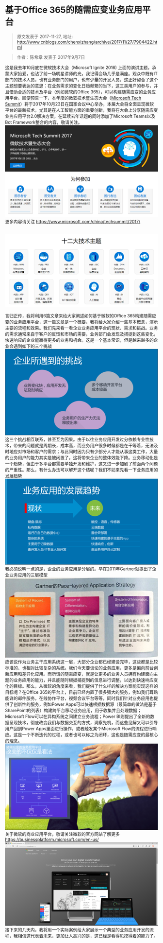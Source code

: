 # 基于Office 365的随需应变业务应用平台 
> 原文发表于 2017-11-27, 地址: http://www.cnblogs.com/chenxizhang/archive/2017/11/27/7904422.html 



> 作者：陈希章 发表于 2017年9月7日
> 
> 

这是我去年10月底在微软技术大会（Microsoft Ignite 2016) 上面的演讲主题，承蒙大家抬爱，也沾了前一场明星讲师的光，我记得会场几乎是满座。观众中既有IT部门的技术人员，也有业务部门的用户，也有少量的开发人员，这正好契合了这个主题想要表达的意思：在业务需求的变化日趋频繁的当下，这三类用户的参与，并且借助合适的技术及平台（例如微软的Office 365），可以构建随需应变的业务应用平台。顺便预告一下，本年度的微软技术暨生态大会（[Microsoft Tech Summit](https://www.microsoft.com/china/techsummit/2017/)）将于2017年10月23日在国家会议中心举办，本届大会将全面呈现微软平台的最新技术，尤其是在人工智能方面的重要创新，我将在大会上分享随需应变业务应用平台2.0解决方案，在延续去年话题的同时添加了Microsoft Teams以及Bot Framework整合的内容，敬请关注。[![](./images/7904422-2017techsummit.PNG)](https://github.com/chenxizhang/office365dev/blob/master/docs/images/2017techsummit.PNG)更多内容请关注 <https://www.microsoft.com/china/techsummit/2017/>

 [![](./images/7904422-2017techsummittopic.PNG)](https://github.com/chenxizhang/office365dev/blob/master/docs/images/2017techsummittopic.PNG)

言归正传，我将利用6篇文章来给大家阐述如何基于微软的Office 365构建随需应变的业务应用平台，这一篇文章是一个概要，我将给大家介绍一些基本概念，演示主要的流程和效果。我们先来看一看企业业务应用平台的现状、需求和挑战。业务的需求通常来自于客户的反馈和市场的需要，业务部门会发现及捕捉到这些变化，快速响应的企业能赢得更多的业务和机会。这是一个基本常识，但是越来越多的企业会遇到如下的三个挑战[![](./images/7904422-businessplatformchallenge.PNG)](https://github.com/chenxizhang/office365dev/blob/master/docs/images/businessplatformchallenge.PNG)这三个挑战相互联系，甚至互为因果。由于以往业务应用开发过分依赖专业性技术，带来的问题就是周期长，成本高，而业务用户很多时候都是在干等着，无法及时地应对市场和客户的需求；与此同时因为只有少部分人才能从事这类工作，大量的业务用户的能力其实是被闲置了，这将带来企业的整体效能下降。业务移动化是一个趋势，但由于多平台都需要单独开发和维护，这又进一步加剧了前面两个问题的严重性。那么，有什么办法可以解开这个结呢？我们不妨来先看一下业务应用的发展趋势[![](./images/7904422-businessplatformtrend.PNG)](https://github.com/chenxizhang/office365dev/blob/master/docs/images/businessplatformtrend.PNG)我必须说明一点的是，企业的业务应用是分层的。早在2011年Gartner就提出了企业业务应用的三层模型[![](./images/7904422-WeChat_Image_20170908063810.jpg)](https://github.com/chenxizhang/office365dev/blob/master/docs/images/WeChat_Image_20170908063810.jpg)应该说作为业务主干应用系统这一层，大部分企业都已经建设完毕，这些都是比较标准的、也相对比较复杂的系统。我们今天要谈论的业务应用，更多是偏向前台创新应用和差异化应用。而所谓的随需应变，就是让更多的业务人员拥有构建面向主题的业务应用的能力，并且能随时根据捕捉到的信息进行调整，以达到快速响应变化的目标。那么，从微软的角度来看，我们提供了什么样的解决方案能实现这样的目标呢？在Office 365的平台上，目前已经内置了很多强大的服务，例如我们耳熟能详的邮件服务，在线协作平台，视频会议平台等等，同时我们针对业务应用也提供了创新性的服务，例如Power Apps可以快速根据数据源（最简单的做法是基于SharePoint的列表）构建跨平台移动业务应用，用于收集并且处理数据；Microsoft Flow可以在异构系统之间建立业务流程；Power BI则提出了全新的数据呈现技术，彻底改变我们与数据交互的方式，洞察先机，而这些见解又可以引导用户回到Power Apps里面进行操作，或者触发某个Microsoft Flow的流程进行响应。这是一个不断迭代的过程，或者也可以称之为闭环，这也是随需应变的最核心的理念。[![](./images/7904422-businessplatformview.PNG)](https://github.com/chenxizhang/office365dev/blob/master/docs/images/businessplatformview.PNG)关于微软的商业应用平台，敬请关注微软的官方网站了解更多 <https://businessplatform.microsoft.com/en-us/>[![](./images/7904422-businessplatform.PNG)](https://github.com/chenxizhang/office365dev/blob/master/docs/images/businessplatform.PNG)接下来的几天内，我将用一个实际案例给大家展示一个典型的业务应用开发的流程，我相信这代表着未来，更加让人高兴的是，这已经是看得见摸得着的能力了。


































